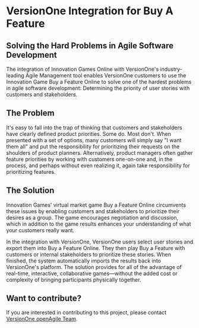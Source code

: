 # VersionOne Integration for Buy A Feature

## Solving the Hard Problems in Agile Software Development

The integration of Innovation Games Online with VersionOne's industry-leading Agile Management tool enables VersionOne customers to use the Innovation Game Buy a Feature Online to solve one of the hardest problems in agile software development: Determining the priority of user stories with customers and stakeholders.

## The Problem

It's easy to fall into the trap of thinking that customers and stakeholders have clearly defined product priorities. Some do. Most don't. When presented with a set of options, many customers will simply say \"I want them all\" and put the responsibility for prioritizing their requests on the shoulders of product planners. Alternatively, product managers often gather feature priorities by working with customers one-on-one and, in the process, and perhaps without even realizing it, again take responsibility for prioritizing features.

## The Solution

Innovation Games' virtual market game Buy a Feature Online circumvents these issues by enabling customers and stakeholders to prioritize their desires as a group. The game encourages negotiation and discussion, which in addition to the game results enhances your understanding of what your customers really want.

In the integration with VersionOne, VersionOne users select user stories and export them into Buy a Feature Online. They then play Buy a Feature with customers or internal stakeholders to prioritize these stories. When finished, the system automatically imports the results back into VersionOne's platform. The solution provides for all of the advantage of real-time, interactive, collaborative games—without the added cost or complexity of bringing participants physically together.

## Want to contribute?
If you are interested in contributing to this project, please contact [VersionOne openAgile Team](mailto:openAgileSupport@versionone.com).
